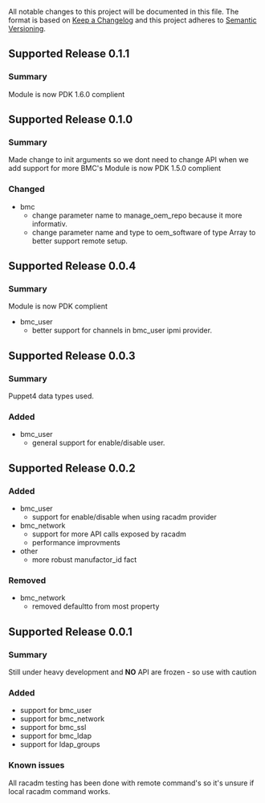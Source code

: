 All notable changes to this project will be documented in this file. The format is based on [Keep a Changelog](http://keepachangelog.com/en/1.0.0/) and this project adheres to [Semantic Versioning](http://semver.org).
## Supported Release 0.1.1
### Summary
Module is now PDK 1.6.0 complient

## Supported Release 0.1.0
### Summary
Made change to init arguments so we dont need to change API when we add support for more BMC's
Module is now PDK 1.5.0 complient
### Changed
* bmc
    - change parameter name to manage_oem_repo because it more informativ.
    - change parameter name and type to oem_software of type Array to better support remote setup.

## Supported Release 0.0.4
### Summary
Module is now PDK complient
* bmc_user
    - better support for channels in bmc_user ipmi provider.

## Supported Release 0.0.3
### Summary
Puppet4 data types used.
### Added
* bmc_user
    - general support for enable/disable user.

## Supported Release 0.0.2
### Added
* bmc_user
    - support for enable/disable when using racadm provider
* bmc_network
    - support for more API calls exposed by racadm
    - performance improvments
* other
    - more robust manufactor_id fact
### Removed    
* bmc_network
    - removed defaultto from most property

## Supported Release 0.0.1
### Summary
Still under heavy development and **NO** API are frozen - so use with caution

### Added
* support for bmc_user
* support for bmc_network
* support for bmc_ssl
* support for bmc_ldap
* support for ldap_groups

### Known issues
All racadm testing has been done with remote command's so it's unsure if local racadm command works.